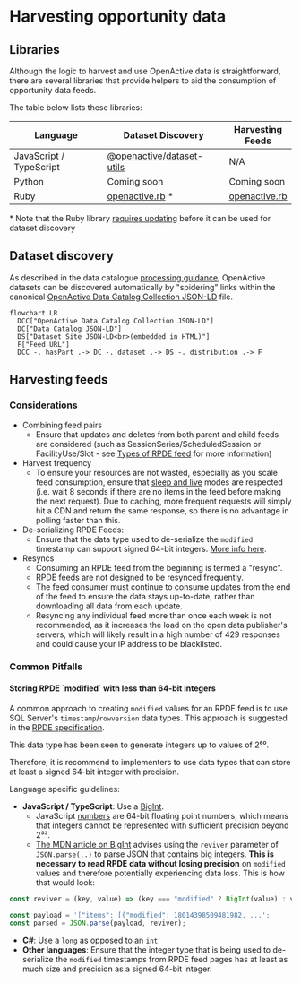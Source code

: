 # Harvesting opportunity data

## Libraries

Although the logic to harvest and use OpenActive data is straightforward, there are several libraries that provide helpers to aid the consumption of opportunity data feeds.

The table below lists these libraries:

<table><thead><tr><th width="248">Language</th><th width="244.33333333333331">Dataset Discovery</th><th>Harvesting Feeds</th></tr></thead><tbody><tr><td>JavaScript / TypeScript</td><td><a href="https://github.com/openactive/dataset-utils">@openactive/dataset-utils</a></td><td>N/A</td></tr><tr><td>Python</td><td>Coming soon</td><td>Coming soon</td></tr><tr><td>Ruby</td><td><a href="https://github.com/openactive/openactive.rb">openactive.rb</a> *</td><td><a href="https://github.com/openactive/openactive.rb">openactive.rb</a></td></tr></tbody></table>

&#x20;\* Note that the Ruby library [requires updating](https://github.com/openactive/openactive.rb/issues/13) before it can be used for dataset discovery

## Dataset discovery

As described in the data catalogue [processing guidance](https://github.com/openactive/data-catalogs#processing-guidance), OpenActive datasets can be discovered automatically by "spidering" links within the canonical [OpenActive Data Catalog Collection JSON-LD](https://openactive.io/data-catalogs/data-catalog-collection.jsonld) file.

```mermaid
flowchart LR
  DCC["OpenActive Data Catalog Collection JSON-LD"]
  DC["Data Catalog JSON-LD"]
  DS["Dataset Site JSON-LD<br>(embedded in HTML)"]
  F["Feed URL"]
  DCC -. hasPart .-> DC -. dataset .-> DS -. distribution .-> F
```

## Harvesting feeds

### Considerations

* Combining feed pairs
  * Ensure that updates and deletes from both parent and child feeds are considered (such as SessionSeries/ScheduledSession or FacilityUse/Slot - see [Types of RPDE feed](../publishing-data/data-feeds/types-of-feed.md) for more information)
* Harvest frequency
  * To ensure your resources are not wasted, especially as you scale feed consumption, ensure that [sleep and live](../publishing-data/data-feeds/scaling-feeds.md#sleep-mode) modes are respected (i.e. wait 8 seconds if there are no items in the feed before making the next request). Due to caching, more frequent requests will simply hit a CDN and return the same response, so there is no advantage in polling faster than this.
* De-serializing RPDE Feeds:
  * Ensure that the data type used to de-serialize the `modified` timestamp can support signed 64-bit integers. [More info here](harvesting-opportunity-data.md#storing-rpde-modified-with-less-than-64-bit-integers).
* Resyncs
  * Consuming an RPDE feed from the beginning is termed a "resync".
  * RPDE feeds are not designed to be resynced frequently.
  * The feed consumer must continue to consume updates from the end of the feed to ensure the data stays up-to-date, rather than downloading all data from each update.
  * Resyncing any individual feed more than once each week is not recommended, as it increases the load on the open data publisher's servers, which will likely result in a high number of 429 responses and could cause your IP address to be blacklisted.

### Common Pitfalls

#### Storing RPDE \`modified\` with less than 64-bit integers

A common approach to creating `modified` values for an RPDE feed is to use SQL Server's `timestamp`/`rowversion` data types. This approach is suggested in the [RPDE specification](https://openactive.io/realtime-paged-data-exchange/#incrementing-unique-change-number).

This data type has been seen to generate integers up to values of 2⁶⁰.

Therefore, it is recommend to implementers to use data types that can store at least a signed 64-bit integer with precision.

Language specific guidelines:

* **JavaScript / TypeScript**: Use a [BigInt](https://developer.mozilla.org/en-US/docs/Web/JavaScript/Reference/Global\_Objects/BigInt).
  * JavaScript [numbers](https://developer.mozilla.org/en-US/docs/Web/JavaScript/Reference/Global\_Objects/Number) are 64-bit floating point numbers, which means that integers cannot be represented with sufficient precision beyond 2⁵³.
  * [The MDN article on BigInt](https://developer.mozilla.org/en-US/docs/Web/JavaScript/Reference/Global\_Objects/BigInt) advises using the `reviver` parameter of `JSON.parse(..)` to parse JSON that contains big integers. **This is necessary to read RPDE data without losing precision** on `modified` values and therefore potentially experiencing data loss. This is how that would look:

```javascript
const reviver = (key, value) => (key === "modified" ? BigInt(value) : value);

const payload = '["items": [{"modified": 18014398509481982, ...';
const parsed = JSON.parse(payload, reviver);
```

* **C#**: Use a `long` as opposed to an `int`
* **Other languages**: Ensure that the integer type that is being used to de-serialize the `modified` timestamps from RPDE feed pages has at least as much size and precision as a signed 64-bit integer.
